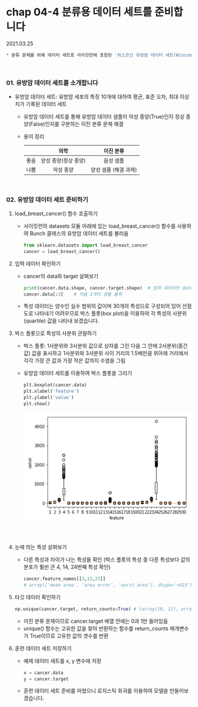 # chap 04-4 분류용 데이터 세트를 준비합니다

2021.03.25

```python
* 분류 문제를 위해 데이터 세트로 사이킷런에 포함된 '위스콘신 유방암 데이터 세트(Wisconsin breast cancer dataset)' 사용
```

<br>

### 01. 유방암 데이터 세트를 소개합니다

* 유방암 데이터 세트: 유방암 세포의 특징 10개에 대하여 평균, 표준 오차, 최대 이상치가 기록된 데이터 세트

  * 유방암 데이터 세트를 통해 유방암 데이터 샘플이 악성 종양(True)인지 정상 종양(False)인지를 구분하는 이진 분류 문제 해결

  * 용어 정리

    |      |         의학         |       이진 분류       |
    | :--: | :------------------: | :-------------------: |
    | 좋음 | 양성 종양(정상 종양) |       음성 샘플       |
    | 나쁨 |      악성 종양       | 양성 샘픔 (해결 과제) |

<br>

### 02. 유방암 데이터 세트 준비하기

1. load_breast_cancer() 함수 호출하기

   * 사이킷런의 datasets 모듈 아래에 있는 load_breast_cancer() 함수를 사용하여 Bunch 클래스의 유방암 데이터 세트를 불러옴

     ```python
     from sklearn.datasets import load_breast_cancer
     cancer = load_breast_cancer()
     ```

2. 입력 데이터 확인하기

   * cancer의 data와 target 살펴보기

     ```python
     print(cancer.data.shape, cancer.target.shape)	# 입력 데이터인 data의 크기 (569, 30) (569,)
     cancer.data[:3]	# 처음 3개의 샘플 출력
     ```

   * 특성 데이터는 양수인 실수 범위의 값이며 30개의 특성으로 구성되어 있어 산점도로 나타내기 어려우므로 박스 플롯(box plot)을 이용하여 각 특성의 사분위(quartile) 값을 나타내 보겠습니다.

3. 박스 플롯으로 특성의 사분위 관찰하기

   * 박스 플롯: 1사분위와 3사분위 값으로 상자를 그린 다음 그 안에 2사분위(중간값) 값을 표시하고 1사분위와 3사분위 사이 거리의 1.5배만큼 위아래 거리에서 각각 가장 큰 값과 가장 작은 값까지 수염을 그림

   * 유방암 데이터 세트를 이용하여 박스 플롯을 그리기

     ```python
     plt.boxplot(cancer.data)
     plt.xlabel('feature')
     plt.ylabel('value')
     plt.show()
     ```

     ![image01](https://github.com/hyunmin0317/DeepLearning_Study/blob/master/chap04/section04/github/image01.PNG?raw=true)

     <br>

4. 눈에 띄는 특성 살펴보기

   * 다른 특성과 차이가 나는 특성들 확인 (박스 플롯의 특성 중 다른 특성보다 값의 분포가 훨씬 큰 4, 14, 24번째 특성 확인)

     ```python
     cancer.feature_names[[3,13,23]]
     # array(['mean area', 'area error', 'worst area'], dtype='<U23') -> 넓이와 관련된 특성
     ```

5. 타깃 데이터 확인하기

   ```python
   np.unique(cancer.target, return_counts=True)	# (array([0, 1]), array([212, 357]))
   ```

   * 이진 분류 문제이므로 cancer.target 배열 안에는 0과 1만 들어있음
   * unique() 함수는 고유한 값을 찾아 반환하는 함수를 return_counts 매개변수가 True이므로 고유한 값의 갯수를 반환

6. 훈련 데이터 세트 저장하기

   * 예제 데이터 세트를 x, y 변수에 저장

     ```python
     x = cancer.data
     y = cancer.target
     ```

   * 훈련 데이터 세트 준비를 마쳤으니 로지스틱 회귀를 이용하여 모델을 만들어보겠습니다.

   